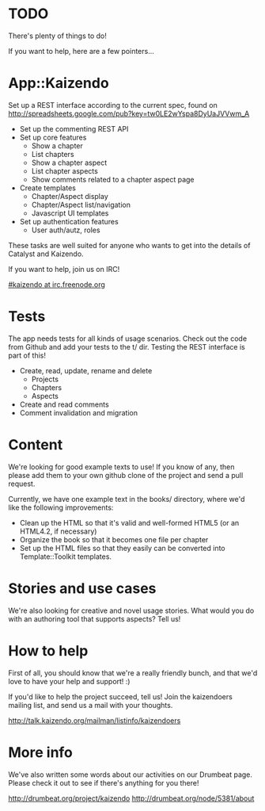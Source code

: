 # TODO

There's plenty of things to do! 

If you want to help, here are a few pointers...

# App::Kaizendo

Set up a REST interface according to the current spec, found on
<http://spreadsheets.google.com/pub?key=tw0LE2wYspa8DyUaJVVwm_A>

* Set up the commenting REST API
* Set up core features
   * Show a chapter
   * List chapters
   * Show a chapter aspect
   * List chapter aspects
   * Show comments related to a chapter aspect page
* Create templates
   * Chapter/Aspect display
   * Chapter/Aspect list/navigation
   * Javascript UI templates
* Set up authentication features
   * User auth/autz, roles

These tasks are well suited for anyone who wants to get into the
details of Catalyst and Kaizendo.

If you want to help, join us on IRC!

   [#kaizendo at irc.freenode.org](irc://irc.freenode.org/kaizendo)

# Tests

The app needs tests for all kinds of usage scenarios. Check out the
code from Github and add your tests to the t/ dir. Testing the REST
interface is part of this!

* Create, read, update, rename and delete
   * Projects
   * Chapters
   * Aspects
* Create and read comments
* Comment invalidation and migration

# Content

We're looking for good example texts to use! If you know of any,
then please add them to your own github clone of the project and
send a pull request.

Currently, we have one example text in the books/ directory, where
we'd like the following improvements:

* Clean up the HTML so that it's valid and well-formed HTML5 (or an HTML4.2, if necessary)
* Organize the book so that it becomes one file per chapter
* Set up the HTML files so that they easily can be converted into Template::Toolkit templates.

# Stories and use cases

We're also looking for creative and novel usage stories. What would you
do with an authoring tool that supports aspects? Tell us!

# How to help

First of all, you should know that we're a really friendly bunch, and that
we'd love to have your help and support! :)

If you'd like to help the project succeed, tell us! Join the kaizendoers 
mailing list, and send us a mail with your thoughts.

  <http://talk.kaizendo.org/mailman/listinfo/kaizendoers>

# More info

We've also written some words about our activities on our Drumbeat page.
Please check it out to see if there's anything for you there!

  <http://drumbeat.org/project/kaizendo>
  <http://drumbeat.org/node/5381/about>

